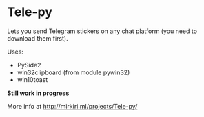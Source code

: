 # Tele-py
Lets you send Telegram stickers on any chat platform (you need to download them first).

Uses:
 - PySide2
 - win32clipboard (from module pywin32)
 - win10toast
 
**Still work in progress**

More info at http://mirkiri.ml/projects/Tele-py/
